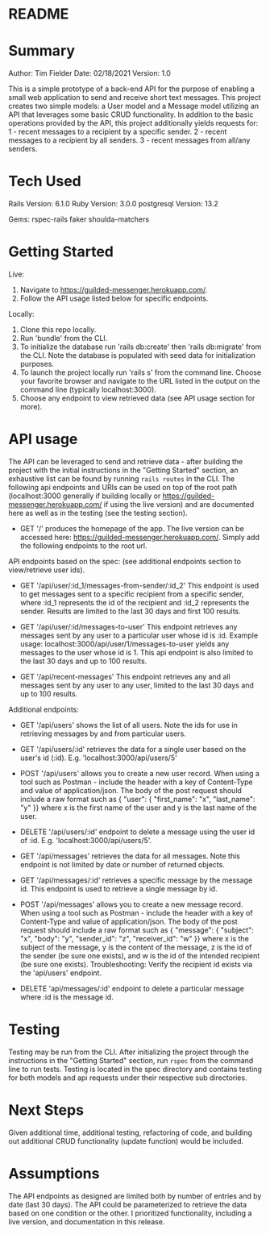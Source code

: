 # README

# Summary
Author: Tim Fielder
Date: 02/18/2021
Version: 1.0

This is a simple prototype of a back-end API for the purpose of enabling a small
web application to send and receive short text messages. This project creates two simple
models: a User model and a Message model utilizing an API that leverages some basic CRUD functionality.
In addition to the basic operations provided by the API, this project additionally yields requests for:
1 - recent messages to a recipient by a specific sender.
2 - recent messages to a recipient by all senders.
3 - recent messages from all/any senders.

# Tech Used
Rails Version: 6.1.0
Ruby Version: 3.0.0
postgresql Version: 13.2

Gems:
rspec-rails
faker
shoulda-matchers

# Getting Started
Live:
1. Navigate to https://guilded-messenger.herokuapp.com/.
2. Follow the API usage listed below for specific endpoints.

Locally:
1. Clone this repo locally.
2. Run 'bundle' from the CLI.
3. To initialize the database run 'rails db:create' then 'rails db:migrate' from the CLI. Note the database is populated with seed data for initialization purposes.
4. To launch the project locally run 'rails s' from the command line. Choose your favorite browser and navigate to the URL listed in the output on the command line (typically localhost:3000).
5. Choose any endpoint to view retrieved data (see API usage section for more).

# API usage
The API can be leveraged to send and retrieve data - after building the project with the initial instructions in the "Getting Started" section, an exhaustive list can be found by running `rails routes` in the CLI. The following api endpoints and URIs can be used on top of the root path (localhost:3000 generally if building locally or https://guilded-messenger.herokuapp.com/ if using the live version) and are documented here as well as in the testing (see the testing section).

- GET '/'
produces the homepage of the app.
The live version can be accessed here: https://guilded-messenger.herokuapp.com/. Simply add the following endpoints to the root url.

API endpoints based on the spec:
(see additional endpoints section to view/retrieve user ids).
- GET '/api/user/:id_1/messages-from-sender/:id_2'
This endpoint is used to get messages sent to a specific recipient from a specific sender, where :id_1 represents the id of the recipient and :id_2 represents the sender. Results are limited to the last 30 days and first 100 results.

- GET '/api/user/:id/messages-to-user'
This endpoint retrieves any messages sent by any user to a particular user whose id is :id.  Example usage: localhost:3000/api/user/1/messages-to-user yields any messages to the user whose id is 1. This api endpoint is also limited to the last 30 days and up to 100 results.

- GET '/api/recent-messages'
This endpoint retrieves any and all messages sent by any user to any user, limited to the last 30 days and up to 100 results.

Additional endpoints:
- GET '/api/users'
shows the list of all users. Note the ids for use in retrieving messages by and from particular users.

- GET '/api/users/:id'
retrieves the data for a single user based on the user's id (:id).  E.g. 'localhost:3000/api/users/5'

- POST '/api/users'
allows you to create a new user record. When using a tool such as Postman - include the header with a key of Content-Type and value of application/json. The body of the post request should include a raw format such as { "user": { "first_name": "x", "last_name": "y" }} where x is the first name of the user and y is the last name of the user.

- DELETE '/api/users/:id'
endpoint to delete a message using the user id of :id. E.g. 'localhost:3000/api/users/5'.

- GET '/api/messages'
retrieves the data for all messages. Note this endpoint is not limited by date or number of returned objects.

- GET '/api/messages/:id'
retrieves a specific message by the message id. This endpoint is used to retrieve a single message by id.

- POST '/api/messages'
allows you to create a new message record. When using a tool such as Postman - include the header with a key of Content-Type and value of application/json. The body of the post request should include a raw format such as { "message": { "subject": "x", "body": "y", "sender_id": "z", "receiver_id": "w" }} where x is the subject of the message, y is the content of the message, z is the id of the sender (be sure one exists), and w is the id of the intended recipient (be sure one exists). Troubleshooting: Verify the recipient id exists via the 'api/users' endpoint.

- DELETE 'api/messages/:id'
endpoint to delete a particular message where :id is the message id.

# Testing
Testing may be run from the CLI. After initializing the project through the instructions in the "Getting Started" section, run `rspec` from the command line to run tests. Testing is located in the spec directory and contains testing for both models and api requests under their respective sub directories.

# Next Steps
Given additional time, additional testing, refactoring of code, and building out additional CRUD functionality (update function) would be included.

# Assumptions
The API endpoints as designed are limited both by number of entries and by date (last 30 days).
The API could be parameterized to retrieve the data based on one condition or the other. I prioritized functionality, including a live version, and documentation in this release.